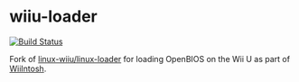 wiiu-loader
================

[![Build Status](https://github.com/WiiIntosh/wiiu-loader/actions/workflows/main.yml/badge.svg?branch=master)](https://github.com/WiiIntosh/wiiu-loader/actions)

Fork of [linux-wiiu/linux-loader](https://gitlab.com/linux-wiiu/linux-loader) for loading OpenBIOS on the Wii U as part of [WiiIntosh](https://github.com/WiiIntosh).
